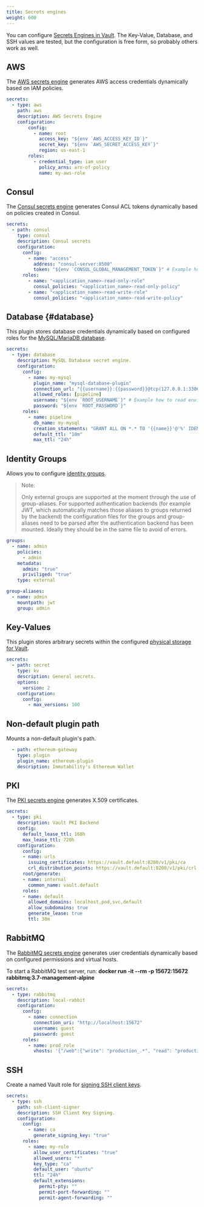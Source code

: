 ```yaml
---
title: Secrets engines
weight: 600
---
```


You can configure [Secrets Engines in Vault](https://developer.hashicorp.com/vault/docs/secrets).
The Key-Value, Database, and SSH values are tested, but the configuration is free form, so probably others work as well.

## AWS

The [AWS secrets engine](https://developer.hashicorp.com/vault/docs/secrets/aws) generates AWS access credentials
dynamically based on IAM policies.

```yaml
secrets:
  - type: aws
    path: aws
    description: AWS Secrets Engine
    configuration:
        config:
          - name: root
            access_key: "${env `AWS_ACCESS_KEY_ID`}"
            secret_key: "${env `AWS_SECRET_ACCESS_KEY`}"
            region: us-east-1
        roles:
          - credential_type: iam_user
            policy_arns: arn-of-policy
            name: my-aws-role
```

## Consul

The [Consul secrets engine](https://developer.hashicorp.com/vault/docs/secrets/consul) generates Consul ACL tokens dynamically based on policies created in Consul.

```yaml
secrets:
  - path: consul
    type: consul
    description: Consul secrets
    configuration:
      config:
        - name: "access"
          address: "consul-server:8500"
          token: "${env `CONSUL_GLOBAL_MANAGEMENT_TOKEN`}" # Example how to read environment variables
      roles:
        - name: "<application_name>-read-only-role"
          consul_policies: "<application_name>-read-only-policy"
        - name: "<application_name>-read-write-role"
          consul_policies: "<application_name>-read-write-policy"
```

## Database {#database}

This plugin stores database credentials dynamically based on configured roles for the
[MySQL/MariaDB database](https://developer.hashicorp.com/vault/docs/secrets/databases/mysql-maria).

```yaml
secrets:
  - type: database
    description: MySQL Database secret engine.
    configuration:
      config:
        - name: my-mysql
          plugin_name: "mysql-database-plugin"
          connection_url: "{{username}}:{{password}}@tcp(127.0.0.1:3306)/"
          allowed_roles: [pipeline]
          username: "${env `ROOT_USERNAME`}" # Example how to read environment variables
          password: "${env `ROOT_PASSWORD`}"
      roles:
        - name: pipeline
          db_name: my-mysql
          creation_statements: "GRANT ALL ON *.* TO '{{name}}'@'%' IDENTIFIED BY '{{password}}';"
          default_ttl: "10m"
          max_ttl: "24h"
```

## Identity Groups

Allows you to configure [identity groups](https://www.vaultproject.io/docs/secrets/identity#identity-groups).

> Note:
>
> Only external groups are supported at the moment through the use of group-aliases.
> For supported authentication backends (for example JWT, which automatically matches those aliases
> to groups returned by the backend) the configuration files for the groups and group-aliases
> need to be parsed after the authentication backend has been mounted. Ideally they should be in the same file
> to avoid of errors.

```yaml
groups:
  - name: admin
    policies:
      - admin
    metadata:
      admin: "true"
      priviliged: "true"
    type: external

group-aliases:
  - name: admin
    mountpath: jwt
    group: admin
```

## Key-Values

This plugin stores arbitrary secrets within the configured
[physical storage for Vault](https://developer.hashicorp.com/vault/docs/secrets/kv).

```yaml
secrets:
  - path: secret
    type: kv
    description: General secrets.
    options:
      version: 2
    configuration:
      config:
        - max_versions: 100
```

## Non-default plugin path

Mounts a non-default plugin's path.

```yaml
  - path: ethereum-gateway
    type: plugin
    plugin_name: ethereum-plugin
    description: Immutability's Ethereum Wallet
```

## PKI

The [PKI secrets engine](https://developer.hashicorp.com/vault/docs/secrets/pki) generates X.509 certificates.

```yaml
secrets:
  - type: pki
    description: Vault PKI Backend
    config:
      default_lease_ttl: 168h
      max_lease_ttl: 720h
    configuration:
      config:
      - name: urls
        issuing_certificates: https://vault.default:8200/v1/pki/ca
        crl_distribution_points: https://vault.default:8200/v1/pki/crl
      root/generate:
      - name: internal
        common_name: vault.default
      roles:
      - name: default
        allowed_domains: localhost,pod,svc,default
        allow_subdomains: true
        generate_lease: true
        ttl: 30m
```

## RabbitMQ

The [RabbitMQ secrets engine](https://developer.hashicorp.com/vault/docs/secrets/rabbitmq)
generates user credentials dynamically based on configured permissions and virtual hosts.

To start a RabbitMQ test server, run: **docker run -it --rm -p 15672:15672 rabbitmq:3.7-management-alpine**

```yaml
secrets:
  - type: rabbitmq
    description: local-rabbit
    configuration:
      config:
        - name: connection
          connection_uri: "http://localhost:15672"
          username: guest
          password: guest
      roles:
        - name: prod_role
          vhosts: '{"/web":{"write": "production_.*", "read": "production_.*"}}'
```

## SSH

Create a named Vault role for
[signing SSH client keys](https://developer.hashicorp.com/vault/docs/secrets/ssh/signed-ssh-certificates#client-key-signing).

```yaml
secrets:
  - type: ssh
    path: ssh-client-signer
    description: SSH Client Key Signing.
    configuration:
      config:
        - name: ca
          generate_signing_key: "true"
      roles:
        - name: my-role
          allow_user_certificates: "true"
          allowed_users: "*"
          key_type: "ca"
          default_user: "ubuntu"
          ttl: "24h"
          default_extensions:
            permit-pty: ""
            permit-port-forwarding: ""
            permit-agent-forwarding: ""
```
